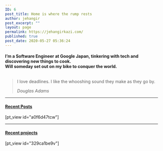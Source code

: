 ```yaml
---
ID: 6
post_title: Home is where the rump rests
author: jehangir
post_excerpt: ""
layout: page
permalink: https://jehangirkazi.com/
published: true
post_date: 2020-05-27 05:36:24
---
```

<!-- wp:group {"align":"wide"} -->
<div class="wp-block-group alignwide"><div class="wp-block-group__inner-container"><!-- wp:columns -->
<div class="wp-block-columns"><!-- wp:column {"verticalAlignment":"center"} -->
<div class="wp-block-column is-vertically-aligned-center"><!-- wp:heading {"level":4} -->
<h4>I’m a Software Engineer at Google Japan, tinkering with tech and discovering new things to cook.<br>Will someday set out on my bike to conquer the world.</h4>
<!-- /wp:heading --></div>
<!-- /wp:column -->

<!-- wp:column -->
<div class="wp-block-column"><!-- wp:group -->
<div class="wp-block-group"><div class="wp-block-group__inner-container"><!-- wp:image {"align":"right","id":165,"sizeSlug":"large","className":"is-style-rounded"} -->
<div class="wp-block-image is-style-rounded"><figure class="alignright size-large"><img src="https://jehangirkazi.com/wp-content/uploads/2020/05/299F9445-5594-4334-BDFF-D420EC4733AD-1-1024x962.jpeg" alt="" class="wp-image-165"/></figure></div>
<!-- /wp:image --></div></div>
<!-- /wp:group --></div>
<!-- /wp:column --></div>
<!-- /wp:columns --></div></div>
<!-- /wp:group -->

<!-- wp:group {"align":"wide"} -->
<div class="wp-block-group alignwide"><div class="wp-block-group__inner-container"><!-- wp:quote {"className":"is-style-large"} -->
<blockquote class="wp-block-quote is-style-large"><p>I love deadlines. I like the whooshing sound they make as they go by.</p><cite>Douglas Adams</cite></blockquote>
<!-- /wp:quote --></div></div>
<!-- /wp:group -->

<!-- wp:separator -->
<hr class="wp-block-separator"/>
<!-- /wp:separator -->

<!-- wp:heading {"level":4} -->
<h4><a href="https://jehangirkazi.com/ramblings/">Recent Posts</a></h4>
<!-- /wp:heading -->

<!-- wp:paragraph -->
<p>[pt_view id="a0f6d47tcw"]</p>
<!-- /wp:paragraph -->

<!-- wp:separator -->
<hr class="wp-block-separator"/>
<!-- /wp:separator -->

<!-- wp:heading {"level":4} -->
<h4><a href="https://jehangirkazi.com/projects/">Recent projects</a></h4>
<!-- /wp:heading -->

<!-- wp:paragraph -->
<p>[pt_view id="329ca1be9v"]</p>
<!-- /wp:paragraph -->